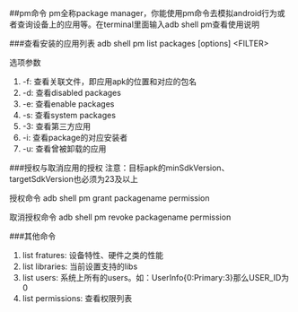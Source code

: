 ##pm命令
pm全称package manager，你能使用pm命令去模拟android行为或者查询设备上的应用等。在terminal里面输入adb shell pm查看使用说明

###查看安装的应用列表
adb shell pm list packages [options] \<FILTER>

选项参数

1. -f: 查看关联文件，即应用apk的位置和对应的包名
2. -d: 查看disabled packages
3. -e: 查看enable packages
4. -s: 查看system packages
5. -3: 查看第三方应用
6. -i: 查看package的对应安装者
7. -u: 查看曾被卸载的应用

###授权与取消应用的授权
注意：目标apk的minSdkVersion、targetSdkVersion也必须为23及以上

授权命令
adb shell pm grant packagename permission

取消授权命令
adb shell pm revoke packagename permission

###其他命令

1. list fratures: 设备特性、硬件之类的性能
2. list libraries: 当前设置支持的libs
3. list users: 系统上所有的users。如：UserInfo{0:Primary:3}那么USER_ID为0
4. list permissions: 查看权限列表
